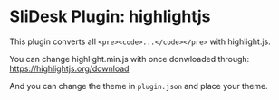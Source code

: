 # SliDesk Plugin: highlightjs

This plugin converts all `<pre><code>...</code></pre>` with highlight.js.

You can change highlight.min.js with once donwloaded through: https://highlightjs.org/download

And you can change the theme in `plugin.json` and place your theme.

